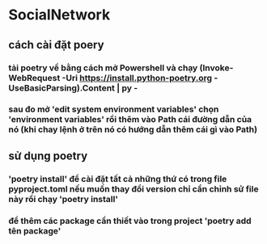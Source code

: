 # SocialNetwork
## cách cài đặt poery
### tải poetry về bằng cách mở Powershell và chạy (Invoke-WebRequest -Uri https://install.python-poetry.org -UseBasicParsing).Content | py -

### sau đo mở 'edit system environment variables' chọn 'environment variables' rồi thêm vào Path cái đường dẫn của nó (khi chay lệnh ở trên nó có hướng dẫn thêm cái gì vào Path)
## sử dụng poetry
### 'poetry install' để cài đặt tất cả những thứ có trong file pyproject.toml nếu muốn thay đổi version chỉ cẩn chỉnh sử file này rồi chạy 'poetry install'
### để thêm các package cần thiết vào trong project 'poetry add tên package' 
